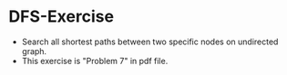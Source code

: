 # DFS-Exercise
* Search all shortest paths between two specific nodes on undirected graph.
* This exercise is "Problem 7" in pdf file.
